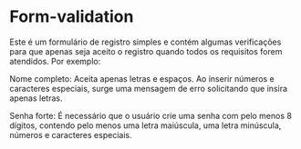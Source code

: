 # Form-validation


Este é um formulário de registro simples e contém algumas verificações para que apenas seja aceito o registro quando todos os requisitos forem atendidos. Por exemplo:

Nome completo: Aceita apenas letras e espaços. Ao inserir números e caracteres especiais, surge uma mensagem de erro solicitando que insira apenas letras.

Senha forte: É necessário que o usuário crie uma senha com pelo menos 8 dígitos, contendo pelo menos uma letra maiúscula, uma letra minúscula, números e caracteres especiais.